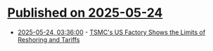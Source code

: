 # [Published on 2025-05-24](index.md)

* [2025-05-24, 03:36:00](https://soylentnews.org/article.pl?sid=25/05/23/128247&from=rss) - [TSMC's US Factory Shows the Limits of Reshoring and Tariffs](https://soylentnews.org/article.pl?sid=25/05/23/128247&from=rss)
